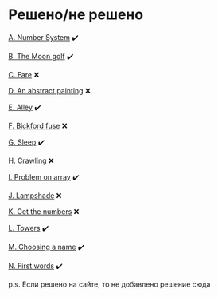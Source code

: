 Решено/не решено
=

[A. Number System](https://github.com/viCodexm/competitive-programming/tree/main/icpc%202022/icpc%202022/A.%20Number%20System%20%23Системы%20счисления)
✔️

[B. The Moon golf](https://github.com/viCodexm/competitive-programming/tree/main/icpc%202022/icpc%202022/B.%20The%20Moon%20golf%20%23Жадина%20на%20расстояниях)
✔️

[C. Fare](https://github.com/viCodexm/competitive-programming/tree/main/icpc%202022/icpc%202022/C.%20Fare%20%23DFS%2BLCA%2Bмалая%20т.%20Ферма)
❌

[D. An abstract painting](https://github.com/viCodexm/competitive-programming/tree/main/icpc%202022/icpc%202022/D.%20An%20abstract%20painting%20%23Разрезка%20квадрата%20на%20квадраты)
❌

[E. Alley](https://github.com/viCodexm/competitive-programming/tree/main/icpc%202022/icpc%202022/E.%20Alley%20%23Пересечение%20окружностей)
✔️

[F. Bickford fuse](https://github.com/viCodexm/competitive-programming/tree/main/icpc%202022/icpc%202022/F.%20Bickford%20fuse)
❌

[G. Sleep](https://github.com/viCodexm/competitive-programming/tree/main/icpc%202022/icpc%202022/G.%20Sleep%20%23Объединение%20отрезков)
✔️

[H. Crawling](https://github.com/viCodexm/competitive-programming/tree/main/icpc%202022/icpc%202022/H.%20Crawling%20%23Лабиринт%20на%20Дейкстру)
❌

[I. Problem on array](https://github.com/viCodexm/competitive-programming/tree/main/icpc%202022/icpc%202022/I.%20Problem%20on%20array%20%23%20Сорт.%20массива%20перестановками)
✔️

[J. Lampshade](https://github.com/viCodexm/competitive-programming/tree/main/icpc%202022/icpc%202022/J.%20Lampshade%20%23код%20Грея)
❌

[K. Get the numbers](https://github.com/viCodexm/competitive-programming/tree/main/icpc%202022/icpc%202022/K.%20Get%20the%20numbers)
❌

[L. Towers](https://github.com/viCodexm/competitive-programming/tree/main/icpc%202022/icpc%202022/L.%20Towers)
✔️

[M. Choosing a name](https://github.com/viCodexm/competitive-programming/tree/main/icpc%202022/icpc%202022/M.%20Choosing%20a%20name%20%23Пересечение%20множеств)
✔️

[N. First words](https://github.com/viCodexm/competitive-programming/tree/main/icpc%202022/icpc%202022/N.%20First%20words)
✔️

p.s. Если решено на сайте, то не добавлено решение сюда

